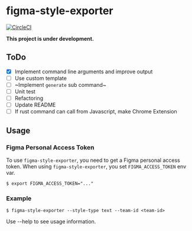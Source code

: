 # figma-style-exporter

[![CircleCI](https://circleci.com/gh/yuta24/figma-style-exporter.svg?style=svg)](https://circleci.com/gh/yuta24/figma-style-exporter)

**This project is under development.**

## ToDo

- [x] Implement command line arguments and improve output
- [ ] Use custom template
- [ ] ~Implement `generate` sub command~
- [ ] Unit test
- [ ] Refactoring
- [ ] Update README
- [ ] If rust command can call from Javascript, make Chrome Extension

## Usage

### Figma Personal Access Token

To use `figma-style-exporter`, you need to get a Figma personal access token. When using `figma-style-exporter`, you set `FIGMA_ACCESS_TOKEN` env var.

```
$ export FIGMA_ACCESS_TOKEN="..."
```

### Example

```
$ figma-style-exporter --style-type text --team-id <team-id>
```

Use --help to see usage information.
